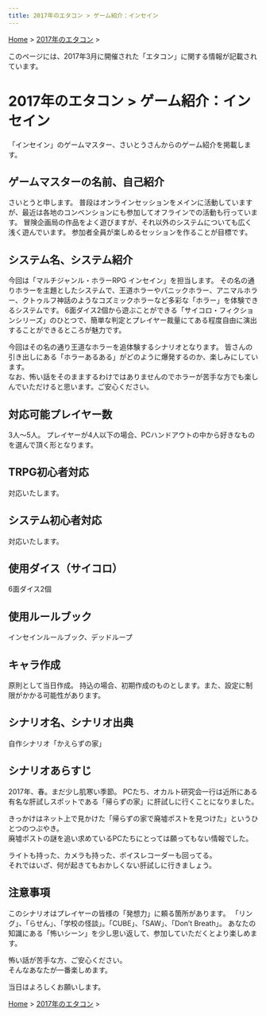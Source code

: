 ```yaml
---
title: 2017年のエタコン > ゲーム紹介：インセイン
---
```

[Home](../../) > [2017年のエタコン](../) >

このページには、2017年3月に開催された「エタコン」に関する情報が記載されています。

# 2017年のエタコン > ゲーム紹介：インセイン

「インセイン」のゲームマスター、さいとうさんからのゲーム紹介を掲載します。
<h2>ゲームマスターの名前、自己紹介</h2>
さいとうと申します。  
普段はオンラインセッションをメインに活動していますが、最近は各地のコンベンションにも参加してオフラインでの活動も行っています。  
冒険企画局の作品をよく遊びますが、それ以外のシステムについても広く浅く遊んでいます。  
参加者全員が楽しめるセッションを作ることが目標です。
<h2>システム名、システム紹介</h2>
今回は「マルチジャンル・ホラーRPG インセイン」を担当します。  
その名の通りホラーを主題としたシステムで、王道ホラーやパニックホラー、アニマルホラー、クトゥルフ神話のようなコズミックホラーなど多彩な「ホラー」を体験できるシステムです。  
6面ダイス2個から遊ぶことができる「サイコロ・フィクションシリーズ」のひとつで、簡単な判定とプレイヤー裁量にてある程度自由に演出することができるところが魅力です。

今回はその名の通り王道なホラーを追体験するシナリオとなります。
皆さんの引き出しにある「ホラーあるある」がどのように爆発するのか、楽しみにしています。  
なお、怖い話をそのままするわけではありませんのでホラーが苦手な方でも楽しんでいただけると思います。ご安心ください。
<h2>対応可能プレイヤー数</h2>
3人～5人。  
プレイヤーが4人以下の場合、PCハンドアウトの中から好きなものを選んで頂く形となります。
<h2>TRPG初心者対応</h2>
対応いたします。
<h2>システム初心者対応</h2>
対応いたします。
<h2>使用ダイス（サイコロ）</h2>
6面ダイス2個
<h2>使用ルールブック</h2>
インセインルールブック、デッドループ
<h2>キャラ作成</h2>
原則として当日作成。
持込の場合、初期作成のものとします。また、設定に制限がかかる可能性があります。
<h2>シナリオ名、シナリオ出典</h2>
自作シナリオ「かえらずの家」
<h2>シナリオあらすじ</h2>
2017年、春。まだ少し肌寒い季節。  
PCたち、オカルト研究会一行は近所にある有名な肝試しスポットである「帰らずの家」に肝試しに行くことになりました。

きっかけはネット上で見かけた「帰らずの家で廃墟ポストを見つけた」というひとつのつぶやき。  
廃墟ポストの謎を追い求めているPCたちにとっては願ってもない情報でした。

ライトも持った、カメラも持った、ボイスレコーダーも回ってる。  
それではいざ、何が起きてもおかしくない肝試しに行きましょう。
<h2>注意事項</h2>
このシナリオはプレイヤーの皆様の「発想力」に頼る箇所があります。  
「リング」、「らせん」、「学校の怪談」。「CUBE」、「SAW」、「Don’t Breath」。  
あなたの知識にある「怖いシーン」を少し思い返して、参加していただくとより楽しめます。

怖い話が苦手な方、ご安心ください。  
そんなあなたが一番楽しめます。

当日はよろしくお願いします。

[Home](../../) > [2017年のエタコン](../) >
